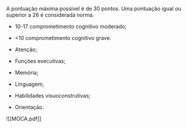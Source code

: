 A pontuação máxima possível é de 30 pontos. Uma pontuação igual ou superior a 26 é considerada norma. 

- 10-17 comprometimento cognitivo moderado; 
- <10 comprometimento cognitivo grave. 

- Atenção; 
- Funções executivas; 
- Memória; 
- Linguagem; 
- Habilidades visuoconstrutivas; 
- Orientação. 

![[MOCA.pdf]]
